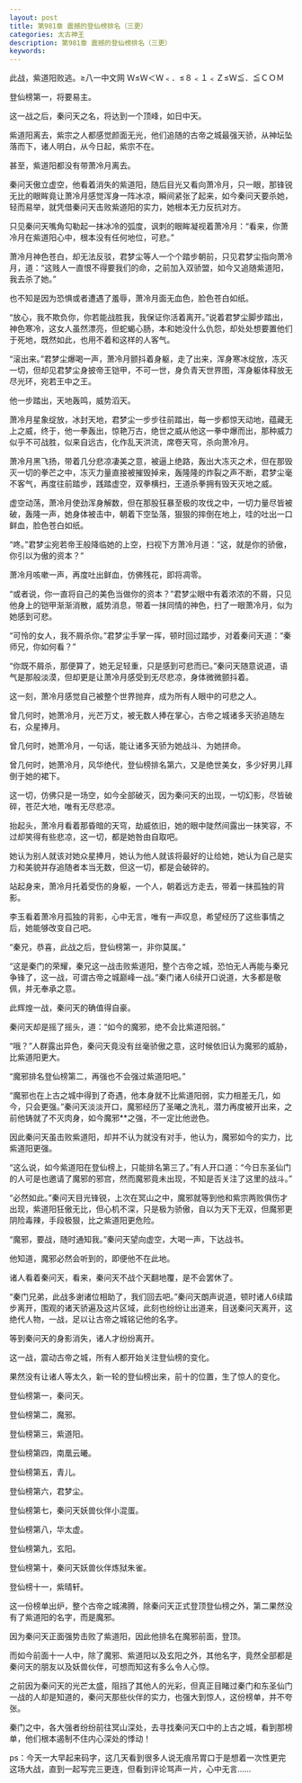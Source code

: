 ```yaml
---
layout: post
title: 第981章 震撼的登仙榜排名（三更）
categories: 太古神王
description: 第981章 震撼的登仙榜排名（三更）
keywords:
---
```


此战，紫道阳败逃。≥八一中文网 Ｗ≤Ｗ＜Ｗ﹤．≤８﹤１﹤Ｚ≤Ｗ≦．≦ＣＯＭ

登仙榜第一，将要易主。

这一战之后，秦问天之名，将达到一个顶峰，如日中天。

紫道阳离去，紫宗之人都感觉颜面无光，他们追随的古帝之城最强天骄，从神坛坠落而下，诸人明白，从今日起，紫宗不在。

甚至，紫道阳都没有带萧冷月离去。

秦问天傲立虚空，他看着消失的紫道阳，随后目光又看向萧冷月，只一眼，那锋锐无比的眼眸竟让萧冷月感觉浑身一阵冰凉，瞬间紧张了起来，如今秦问天要杀她，轻而易举，就凭借秦问天击败紫道阳的实力，她根本无力反抗对方。

只见秦问天嘴角勾勒起一抹冰冷的弧度，讽刺的眼眸凝视着萧冷月：“看来，你萧冷月在紫道阳心中，根本没有任何地位，可悲。”

萧冷月神色苍白，却无法反驳，君梦尘等人一个个踏步朝前，只见君梦尘指向萧冷月，道：“这贱人一直恨不得要我们的命，之前加入双骄盟，如今又追随紫道阳，我去杀了她。”

也不知是因为恐惧或者遭遇了羞辱，萧冷月面无血色，脸色苍白如纸。

“放心，我不欺负你，你若能战胜我，我保证你活着离开。”说着君梦尘脚步踏出，神色寒冷，这女人虽然漂亮，但蛇蝎心肠，本和她没什么仇怨，却处处想要置他们于死地，既然如此，也用不着和这样的人客气。

“滚出来。”君梦尘爆喝一声，萧冷月颤抖着身躯，走了出来，浑身寒冰绽放，冻灭一切，但却见君梦尘身披帝王铠甲，不可一世，身负青天世界图，浑身躯体释放无尽光环，宛若王中之王。

他一步踏出，天地轰鸣，威势滔天。

萧冷月星象绽放，冰封天地，君梦尘一步步往前踏出，每一步都惊天动地，蕴藏无上之威，终于，他一拳轰出，惊艳万古，绝世之威从他这一拳中爆而出，那种威力似乎不可战胜，似来自远古，化作乱天洪流，席卷天穹，杀向萧冷月。

萧冷月黑飞扬，带着几分悲凉凄美之意，被逼上绝路，轰出大冻灭之术，但在那毁灭一切的拳芒之中，冻灭力量直接被摧毁掉来，轰隆隆的炸裂之声不断，君梦尘毫不客气，再度往前踏步，践踏虚空，双拳横扫，王道杀拳拥有毁天灭地之威。

虚空动荡，萧冷月使劲浑身解数，但在那股狂暴至极的攻伐之中，一切力量尽皆被破，轰隆一声，她身体被击中，朝着下空坠落，狠狠的摔倒在地上，哇的吐出一口鲜血，脸色苍白如纸。

“咚。”君梦尘宛若帝王般降临她的上空，扫视下方萧冷月道：“这，就是你的骄傲，你引以为傲的资本？”

萧冷月咳嗽一声，再度吐出鲜血，仿佛残花，即将凋零。

“或者说，你一直将自己的美色当做你的资本？”君梦尘眼中有着浓浓的不屑，只见他身上的铠甲渐渐消散，威势消息，带着一抹同情的神色，扫了一眼萧冷月，似为她感到可悲。

“可怜的女人，我不屑杀你。”君梦尘手掌一挥，顿时回过踏步，对着秦问天道：“秦师兄，你如何看？”

“你既不屑杀，那便算了，她无足轻重，只是感到可悲而已。”秦问天随意说道，语气是那般淡漠，但却更是让萧冷月感受到无尽悲凉，身体微微颤抖着。

这一刻，萧冷月感觉自己被整个世界抛弃，成为所有人眼中的可悲之人。

曾几何时，她萧冷月，光芒万丈，被无数人捧在掌心，古帝之城诸多天骄追随左右，众星捧月。

曾几何时，她萧冷月，一句话，能让诸多天骄为她战斗、为她拼命。

曾几何时，她萧冷月，风华绝代，登仙榜排名第六，又是绝世美女，多少好男儿拜倒于她的裙下。

这一切，仿佛只是一场空，如今全部破灭，因为秦问天的出现，一切幻影，尽皆破碎，苍茫大地，唯有无尽悲凉。

抬起头，萧冷月看着那昏暗的天穹，劫威依旧，她的眼中陡然间露出一抹笑容，不过却笑得有些悲凉，这一切，都是她咎由自取吧。

她认为别人就该对她众星捧月，她认为他人就该将最好的让给她，她认为自己是实力和美貌并存追随者本当无数，但这一切，都是会破碎的。

站起身来，萧冷月托着受伤的身躯，一个人，朝着远方走去，带着一抹孤独的背影。

李玉看着萧冷月孤独的背影，心中无言，唯有一声叹息，希望经历了这些事情之后，她能够改变自己吧。

“秦兄，恭喜，此战之后，登仙榜第一，非你莫属。”

“这是秦门的荣耀，秦兄这一战击败紫道阳，整个古帝之城，恐怕无人再能与秦兄争锋了，这一战，可谓古帝之城巅峰一战。”秦门诸人6续开口说道，大多都是敬佩，并无奉承之意。

此辉煌一战，秦问天的确值得自豪。

秦问天却是摇了摇头，道：“如今的魔邪，绝不会比紫道阳弱。”

“哦？”人群露出异色，秦问天竟没有丝毫骄傲之意，这时候依旧认为魔邪的威胁，比紫道阳更大。

“魔邪排名登仙榜第二，再强也不会强过紫道阳吧。”

“魔邪也在上古之城中得到了奇遇，他本身就不比紫道阳弱，实力相差无几，如今，只会更强。”秦问天淡淡开口，魔邪经历了圣曦之洗礼，潜力再度被开出来，之前他铸就了不灭肉身，如今魔邪**之强，不一定比他逊色。

因此秦问天虽击败紫道阳，却并不认为就没有对手，他认为，魔邪如今的实力，比紫道阳更强。

“这么说，如今紫道阳在登仙榜上，只能排名第三了。”有人开口道：“今日东圣仙门的人可是也邀请了魔邪的邪宫，然而魔邪竟未出现，不知是否关注了这里的战斗。”

“必然如此。”秦问天目光锋锐，上次在冥山之中，魔邪就等到他和紫宗两败俱伤才出现，紫道阳狂傲无比，但心机不深，只是极为骄傲，自以为天下无双，但魔邪更阴险毒辣，手段极狠，比之紫道阳更危险。

“魔邪，要战，随时通知我。”秦问天望向虚空，大喝一声，下达战书。

他知道，魔邪必然会听到的，即便他不在此地。

诸人看着秦问天，看来，秦问天不战个天翻地覆，是不会罢休了。

“秦门兄弟，此战多谢诸位相助了，我们回去吧。”秦问天朗声说道，顿时诸人6续踏步离开，围观的诸天骄遍及这片区域，此刻也纷纷让出道来，目送秦问天离开，这绝代人物，一战，足以让古帝之城铭记他的名字。

等到秦问天的身影消失，诸人才纷纷离开。

这一战，震动古帝之城，所有人都开始关注登仙榜的变化。

果然没有让诸人等太久，新一轮的登仙榜出来，前十的位置，生了惊人的变化。

登仙榜第一，秦问天。

登仙榜第二，魔邪。

登仙榜第三，紫道阳。

登仙榜第四，南凰云曦。

登仙榜第五，青儿。

登仙榜第六，君梦尘。

登仙榜第七，秦问天妖兽伙伴小混蛋。

登仙榜第八，华太虚。

登仙榜第九，玄阳。

登仙榜第十，秦问天妖兽伙伴炼狱朱雀。

登仙榜十一，紫晴轩。

这一份榜单出炉，整个古帝之城沸腾，除秦问天正式登顶登仙榜之外，第二果然没有了紫道阳的名字，而是魔邪。

因为秦问天正面强势击败了紫道阳，因此他排名在魔邪前面，登顶。

而如今前面十一人中，除了魔邪、紫道阳以及玄阳之外，其他名字，竟然全部都是秦问天的朋友以及妖兽伙伴，可想而知这有多么令人心惊。

之前因为秦问天的光芒太盛，阻挡了其他人的光彩，但真正目睹过秦门和东圣仙门一战的人却是知道的，秦问天那些伙伴的实力，也强大到惊人，这份榜单，并不夸张。

秦门之中，各大强者纷纷前往冥山深处，去寻找秦问天口中的上古之城，看到那榜单，他们根本遏制不住内心深处的悸动！

ps：今天一大早起来码字，这几天看到很多人说无痕吊胃口于是想着一次性更完这场大战，直到一起写完三更连，但看到评论骂声一片，心中无言……
